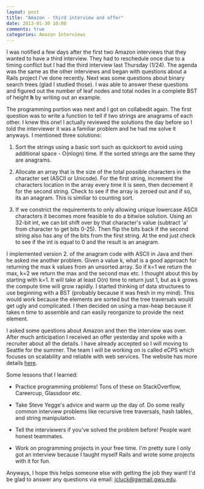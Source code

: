 ```yaml
---
layout: post
title: "Amazon - third interview and offer"
date: 2013-01-30 10:08
comments: true
categories: Amazon Interviews
---
```


I was notified a few days after the first two Amazon interviews that they wanted to have a third interview.  They had to reschedule once due to a timing conflict but I had the third interview last Thursday (1/24).  The agenda was the same as the other interviews and began with questions about a Rails project I've done recently.  Next was some questions about binary search trees (glad I studied those).  I was able to answer these questions and figured out the number of leaf nodes and total nodes in a complete BST of height __h__ by writing out an example.

<!--more-->

The programming portion was next and I got on collabedit again.  The first question was to write a function to tell if two strings are anagrams of each other.  I knew this one! I actually reviewed the solutions the day before so I told the interviewer it was a familiar problem and he had me solve it anyways.  I mentioned three solutions: 

1. Sort the strings using a basic sort such as quicksort to avoid using additional space - O(nlogn) time.  If the sorted strings are the same they are anagrams.

2. Allocate an array that is the size of the total possible characters in the character set (ASCII or Unicode).  For the first string, increment the characters location in the array every time it is seen, then decrement it for the second string.  Check to see if the array is zeroed out and if so, its an anagram. This is similiar to counting sort.

3. If we constrict the requirements to only allowing unique lowercase ASCII characters it becomes more feasible to do a bitwise solution.  Using an 32-bit int, we can bit shift over by that character's value (subtract 'a' from character to get bits 0-25).  Then flip the bits back if the second string also has any of the bits from the first string.  At the end just check to see if the int is equal to 0 and the result is an anagram.

I implemented version 2. of the anagram code with ASCII in Java and then he asked me another problem.  Given a value k, what is a good approach for returning the max k values from an unsorted array.  So if k=1 we return the max, k=2 we return the max and the second max etc.  I thought about this by starting with k=1.  It will take at least O(n) time to return just 1, but as k grows the compute time will grow rapidly.  I started thinking of data structures to use beginning with a BST (probably because it was fresh in my mind).  This would work because the elements are sorted but the tree traversals would get ugly and complicated.  I then decided on using a max-heap because it takes n time to assemble and can easily reorganize to provide the next element.

I asked some questions about Amazon and then the interview was over.  After much anticipation I received an offer yesterday and spoke with a recruiter about all the details.  I have already accepted so I will moving to Seattle for the summer.  The team I will be working on is called eCPS which focuses on scalability and reliable with web services.  The website has more details [here](http://ecps.amazon.com/).

Some lessons that I learned: 

* Practice programming problems! Tons of these on StackOverflow, Careercup, Glassdoor etc.

* Take Steve Yegge's advice and warm up the day of.  Do some really common interview problems like recursive tree traversals, hash tables, and string manipulation.

* Tell the interviewers if you've solved the problem before! People want honest teammates.

* Work on programming projects in your free time.  I'm pretty sure I only got an interview because I taught myself Rails and wrote some projects with it for fun.

Anyways, I hope this helps someone else with getting the job they want!  I'd be glad to answer any questions via email: jcluck@gwmail.gwu.edu.
